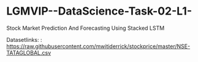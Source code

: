 # LGMVIP--DataScience-Task-02-L1-

Stock Market Prediction And Forecasting Using Stacked LSTM

Datasetlinks: : https://raw.githubusercontent.com/mwitiderrick/stockprice/master/NSE-TATAGLOBAL.csv


